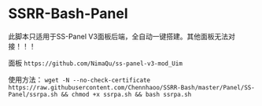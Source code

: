 # SSRR-Bash-Panel

此脚本只适用于SS-Panel V3面板后端，全自动一键搭建。其他面板无法对接！！！

面板 `https://github.com/NimaQu/ss-panel-v3-mod_Uim`

使用方法：
`wget -N --no-check-certificate https://raw.githubusercontent.com/Chennhaoo/SSRR-Bash/master/Panel/SS-Panel/ssrpa.sh && chmod +x ssrpa.sh && bash ssrpa.sh`

